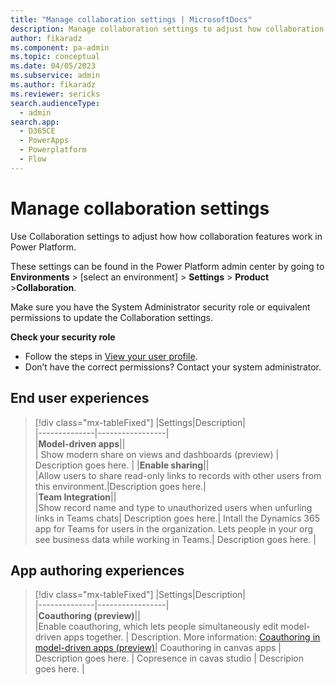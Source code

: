 ```yaml
---
title: "Manage collaboration settings | MicrosoftDocs"
description: Manage collaboration settings to adjust how collaboration features work in Power Platform.
author: fikaradz
ms.component: pa-admin
ms.topic: conceptual
ms.date: 04/05/2023
ms.subservice: admin
ms.author: fikaradz 
ms.reviewer: sericks
search.audienceType: 
  - admin
search.app:
  - D365CE
  - PowerApps
  - Powerplatform
  - Flow
---
```

# Manage collaboration settings

Use Collaboration settings to adjust how how collaboration features work in Power Platform.

These settings can be found in the Power Platform admin center by going to **Environments** > [select an environment] > **Settings** > **Product** >**Collaboration**.

Make sure you have the System Administrator security role or equivalent permissions to update the Collaboration settings.

**Check your security role**

- Follow the steps in [View your user profile](/powerapps/user/view-your-user-profile).
- Don’t have the correct permissions? Contact your system administrator.

## End user experiences

> [!div class="mx-tableFixed"]
> |Settings|Description|  
> |--------------|-----------------|  
> |**Model-driven apps**||  
> | Show modern share on views and dashboards (preview) | Description goes here. |
> |**Enable sharing**||  
> |Allow users to share read-only links to records with other users from this environment.|Description goes here.|  
> |**Team Integration**||  
> |Show record name and type to unauthorized users when unfurling links in Teams chats| Description goes here.|
> Intall the Dynamics 365 app for Teams for users in the organization. Lets people in your org see business data while working in Teams.| Description goes here. |

## App authoring experiences
> [!div class="mx-tableFixed"]
> |Settings|Description|  
> |--------------|-----------------|  
> |**Coauthoring (preview)**||  
> |Enable coauthoring, which lets people simultaneously edit model-driven apps together. | Description. More information: [Coauthoring in model-driven apps (preview)](/power-apps/maker/model-driven-apps/coauthoring)| 
> Coauthoring in canvas apps | Description goes here. |
> Copresence in cavas studio | Descripion goes here. |
